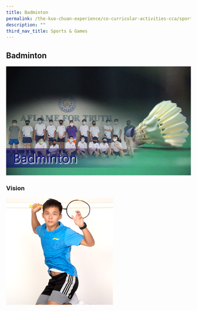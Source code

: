 ```yaml
---
title: Badminton
permalink: /the-kuo-chuan-experience/co-curricular-activities-cca/sports-n-games/badminton/
description: ""
third_nav_title: Sports & Games
---
```

## Badminton

![](/images/The%20Kuo%20Chuan%20Experience/CCA/Badminton/badmintonTIC.jpg)

### Vision

![](/images/The%20Kuo%20Chuan%20Experience/CCA/Badminton/badmintion1.jpg)

